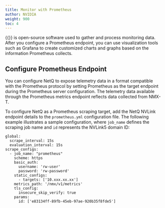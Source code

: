```yaml
---
title: Monitor with Prometheus
author: NVIDIA
weight: 900
toc: 4
---
```


{{<exlink url="https://prometheus.io/docs/introduction/overview/" text="Prometheus">}} is open-source software used to gather and process monitoring data. After you configure a Prometheus endpoint, you can use visualization tools such as Grafana to create customized charts and graphs based on the information Prometheus collects.

## Configure Prometheus Endpoint

You can configure NetQ to expose telemetry data in a format compatible with the Prometheus protocol by setting Prometheus as the target endpoint during the Prometheus server configuration. The telemetry data available through the Prometheus metrics endpoint reflects data collected from NMX-T.

To configure NetQ as a Prometheus scraping target, add the NetQ NVLink endpoint details to the `prometheus.yml` configuration file. The following example illustrates a sample configuration, where `job_name` defines the scraping job name and `id` represents the NVLink5 domain ID:

<!--4.15 what about username and password-->

```
global:
  scrape_interval: 15s
  evaluation_interval: 15s
scrape_configs:
  - job_name: "prometheus"
    scheme: https
    basic_auth:
      username: 'rw-user'
      password: 'rw-password'
    static_configs:
      - targets: ['10.xxx.xx.xx']
    metrics_path: '/nmx/v1/metrics'
    tls_config:
      insecure_skip_verify: true
    params:
      id: ['e83134ff-89fb-45eb-97ae-920b35f8fde5']
```